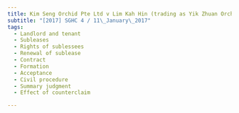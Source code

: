 ```yaml
---
title: Kim Seng Orchid Pte Ltd v Lim Kah Hin (trading as Yik Zhuan Orchid Garden) 
subtitle: "[2017] SGHC 4 / 11\_January\_2017"
tags:
  - Landlord and tenant
  - Subleases
  - Rights of sublessees
  - Renewal of sublease
  - Contract
  - Formation
  - Acceptance
  - Civil procedure
  - Summary judgment
  - Effect of counterclaim

---
```


